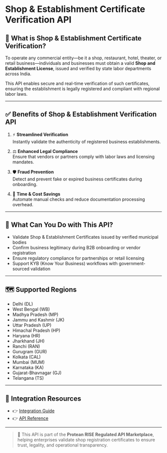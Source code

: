 # Shop & Establishment Certificate Verification API

## 📘 What is Shop & Establishment Certificate Verification?

To operate any commercial entity—be it a shop, restaurant, hotel, theater, or retail business—individuals and businesses must obtain a valid **Shop and Establishment License**, issued and verified by state labor departments across India.

This API enables secure and real-time verification of such certificates, ensuring the establishment is legally registered and compliant with regional labor laws.

---

## ✅ Benefits of Shop & Establishment Verification API

1. ⚡ **Streamlined Verification**  
   Instantly validate the authenticity of registered business establishments.

2. ⚖️ **Enhanced Legal Compliance**  
   Ensure that vendors or partners comply with labor laws and licensing mandates.

3. 🛡️ **Fraud Prevention**  
   Detect and prevent fake or expired business certificates during onboarding.

4. 💸 **Time & Cost Savings**  
   Automate manual checks and reduce documentation processing overhead.

---

## 💼 What Can You Do with This API?

- Validate Shop & Establishment Certificates issued by verified municipal bodies  
- Confirm business legitimacy during B2B onboarding or vendor registration  
- Ensure regulatory compliance for partnerships or retail licensing  
- Support KYB (Know Your Business) workflows with government-sourced validation

---

## 🗺️ Supported Regions

- Delhi (DL)  
- West Bengal (WB)  
- Madhya Pradesh (MP)  
- Jammu and Kashmir (JK)  
- Uttar Pradesh (UP)  
- Himachal Pradesh (HP)  
- Haryana (HR)  
- Jharkhand (JH)  
- Ranchi (RAN)  
- Gurugram (GUR)  
- Kolkata (CAL)  
- Mumbai (MUM)  
- Karnataka (KA)  
- Gujarat-Bhavnagar (GJ)  
- Telangana (TS)

---

## 🔗 Integration Resources

- 👉 [Integration Guide](https://docs.risewithprotean.io/64/integration-guide)  
- 👉 [API Reference](https://docs.risewithprotean.io/64/api-reference)

---

> 📌 This API is part of the **Protean RISE Regulated API Marketplace**, helping enterprises validate shop registration certificates to ensure trust, legality, and operational transparency.
